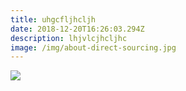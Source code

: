 ```yaml
---
title: uhgcfljhcljh
date: 2018-12-20T16:26:03.294Z
description: lhjvlcjhcljhc
image: /img/about-direct-sourcing.jpg
---
```

![](/img/3453453.png)
